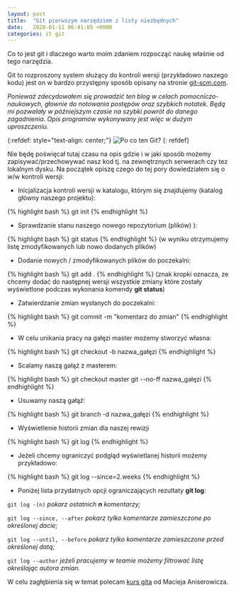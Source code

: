 ```yaml
---
layout: post
title:  "Git pierwszym narzędziem z listy niezbędnych"
date:   2020-01-11 06:41:05 +0000
categories: it git
---
```

Co to jest git i dlaczego warto moim zdaniem rozpocząć naukę właśnie od tego narzędzia.

Git to rozproszony system służący do kontroli wersji (przykładowo naszego kodu) jest on w bardzo przystępny sposób opisany na stronie [git-scm.com](https://git-scm.com/book/pl/v2/Pierwsze-kroki-Wprowadzenie-do-kontroli-wersji).

*Ponieważ zdecydowałem się prowadzić ten blog w celach pomocniczo-naukowych, głownie do notowania postępów oraz szybkich notatek. Będą mi pozwalały w późniejszym czasie na szybki powrót do danego zagadnienia. Opis programów wykonywany jest więc w dużym uproszczeniu.*

{:refdef: style="text-align: center;"}
![Po co ten Git?](https://git-scm.com/images/logo@2x.png)
{: refdef}

Nie będę poświęcał tutaj czasu na opis gdzie i w jaki sposób możemy zapisywać/przechowywać nasz kod tj. na zewnętrznych serwerach czy tez lokalnym dysku. Na początek opiszę czego do tej pory dowiedziałem się o w/w kontroli wersji:

* Inicjalizacja kontroli wersji w katalogu, którym się znajdujemy (katalog główny naszego projektu):

{% highlight bash %}
git init
{% endhighlight %}

* Sprawdzanie stanu naszego nowego repozytorium (plików)
):

{% highlight bash %}
git status
{% endhighlight %}
(w wyniku otrzymujemy listę zmodyfikowanych lub nowo dodanych plików)

* Dodanie nowych / zmodyfikowanych plików do poczekalni:

{% highlight bash %}
git add .
{% endhighlight %}
(znak kropki oznacza, ze chcemy dodać do następnej wersji wszystkie zmiany które zostały wyświetlone podczas wykonania komendy **git status**)

* Zatwierdzanie zmian wysłanych do poczekalni:

{% highlight bash %}
git commit -m "komentarz do zmian"
{% endhighlight %}

* W celu unikania pracy na gałęzi master możemy stworzyć własna:

{% highlight bash %}
git checkout -b nazwa_gałęzi
{% endhighlight %}

* Scalamy naszą gałąź z masterem:

{% highlight bash %}
git checkout master
git --no-ff nazwa_gałęzi
{% endhighlight %}

* Usuwamy naszą gałąź:

{% highlight bash %}
git branch -d nazwa_gałęzi
{% endhighlight %}

+ Wyświetlenie historii zmian dla naszej rewizji

{% highlight bash %}
git log
{% endhighlight %}
 
+ Jeżeli chcemy ograniczyć podgląd wyświetlanej historii możemy przykładowo:

{% highlight bash %}
git log --since=2.weeks
{% endhighlight %}

+ Poniżej lista przydatnych opcji ograniczających rezultaty **git log**:

`git log -(n)` _pokarz ostatnich **n** komentarzy;_

`git log --since, --after`   _pokarz tylko komentarze zamieszczone 
po określonej dacie;_

`git log --until, --before`   _pokarz tylko komentarze zamieszczone przed 
określonej datą;_

`git log --author`   _jeżeli pracujemy w teamie możemy filtrować listę określając autora zmian._

W celu zagłębienia się w temat polecam [kurs gita](https://edu.devstyle.pl/) od Macieja Aniserowicza.